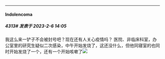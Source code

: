 
*****

####  Indolencoma  
##### 4313#       发表于 2023-2-6 14:05

我这么来一铲子不会被封号吧？现在还有人关心疫情吗？
医院、非临床科室，办公室里的研究生疑似二次感染，中午开始发烧了，这还没什么，但他同寝室的也同时开始发烧了一个，还有一个开始咳嗽了<img src="https://static.saraba1st.com/image/smiley/face2017/001.png" referrerpolicy="no-referrer">

